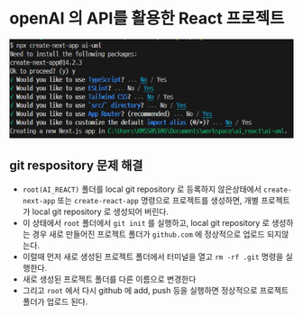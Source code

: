 # openAI 의 API를 활용한 React 프로젝트

![alt text](image.png)

## git respository 문제 해결

- `root(AI_REACT)` 폴더를 local git repository 로 등록하지 않은상태에서 `create-next-app` 또는 `create-react-app` 명령으로 프로젝트를 생성하면, 개별 프로젝트가 local git repository 로 생성되어 버린다.
- 이 상태에서 `root` 폴더에서 `git init` 를 실행하고, local git repository 로 생성하는 경우 새로 만들어진 프로젝트 폴더가 `github.com` 에 정상적으로 업로드 되지않는다.
- 이럴때 먼저 새로 생성된 프로젝트 폴더에서 터미널을 열고 `rm -rf .git` 명령을 실행한다.
- 새로 생성된 프로젝트 폴더를 다른 이름으로 변경한다
- 그리고 `root` 에서 다시 github 에 add, push 등을 실행하면 정상적으로 프로젝트 폴더가 업로드 된다.
